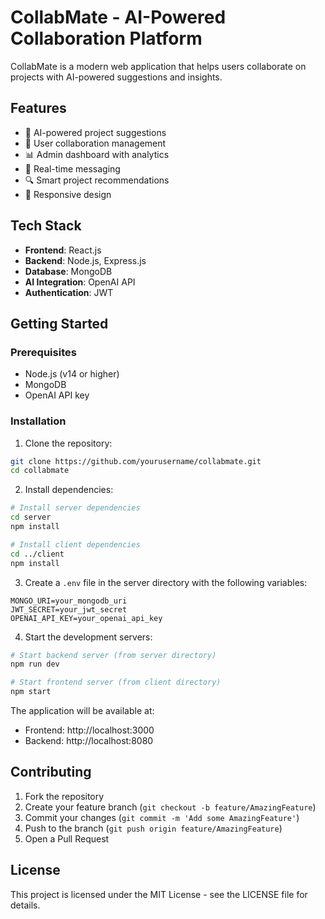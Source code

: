 # CollabMate - AI-Powered Collaboration Platform

CollabMate is a modern web application that helps users collaborate on projects with AI-powered suggestions and insights.

## Features

- 🤖 AI-powered project suggestions
- 👥 User collaboration management
- 📊 Admin dashboard with analytics
- 💬 Real-time messaging
- 🔍 Smart project recommendations
- 📱 Responsive design

## Tech Stack

- **Frontend**: React.js
- **Backend**: Node.js, Express.js
- **Database**: MongoDB
- **AI Integration**: OpenAI API
- **Authentication**: JWT

## Getting Started

### Prerequisites

- Node.js (v14 or higher)
- MongoDB
- OpenAI API key

### Installation

1. Clone the repository:
```bash
git clone https://github.com/yourusername/collabmate.git
cd collabmate
```

2. Install dependencies:
```bash
# Install server dependencies
cd server
npm install

# Install client dependencies
cd ../client
npm install
```

3. Create a `.env` file in the server directory with the following variables:
```
MONGO_URI=your_mongodb_uri
JWT_SECRET=your_jwt_secret
OPENAI_API_KEY=your_openai_api_key
```

4. Start the development servers:
```bash
# Start backend server (from server directory)
npm run dev

# Start frontend server (from client directory)
npm start
```

The application will be available at:
- Frontend: http://localhost:3000
- Backend: http://localhost:8080

## Contributing

1. Fork the repository
2. Create your feature branch (`git checkout -b feature/AmazingFeature`)
3. Commit your changes (`git commit -m 'Add some AmazingFeature'`)
4. Push to the branch (`git push origin feature/AmazingFeature`)
5. Open a Pull Request

## License

This project is licensed under the MIT License - see the LICENSE file for details. 